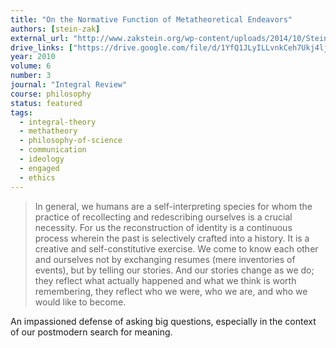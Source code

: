 ```yaml
---
title: "On the Normative Function of Metatheoretical Endeavors"
authors: [stein-zak]
external_url: "http://www.zakstein.org/wp-content/uploads/2014/10/Stein_metatheory2010.pdf"
drive_links: ["https://drive.google.com/file/d/1YfQ1JLyILLvnkCeh7Ukj4ljNUH2XOK-s/view?usp=drivesdk"]
year: 2010
volume: 6
number: 3
journal: "Integral Review"
course: philosophy
status: featured
tags:
  - integral-theory
  - methatheory
  - philosophy-of-science
  - communication
  - ideology
  - engaged
  - ethics
---
```


> In general, we humans are a self-interpreting species for whom the practice of recollecting and redescribing ourselves is a crucial necessity. For us the reconstruction of identity is a continuous process wherein the past is selectively crafted into a history. It is a creative and self-constitutive exercise. We come to know each other and ourselves not by exchanging resumes (mere inventories of events), but by telling our stories. And our stories change as we do; they reflect what actually happened and what we think is worth remembering, they reflect who we were, who we are, and who we would like to become.

An impassioned defense of asking big questions, especially in the context of our postmodern search for meaning.
